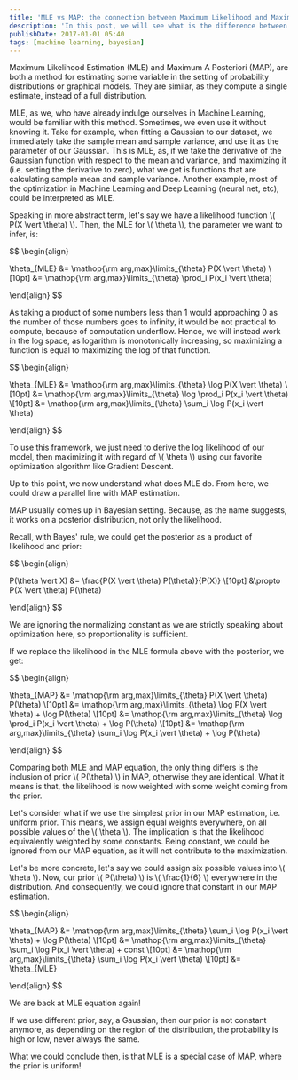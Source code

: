 ```yaml
---
title: 'MLE vs MAP: the connection between Maximum Likelihood and Maximum A Posteriori Estimation'
description: 'In this post, we will see what is the difference between Maximum Likelihood Estimation (MLE) and Maximum A Posteriori (MAP).'
publishDate: 2017-01-01 05:40
tags: [machine learning, bayesian]
---
```


Maximum Likelihood Estimation (MLE) and Maximum A Posteriori (MAP), are both a method for estimating some variable in the setting of probability distributions or graphical models. They are similar, as they compute a single estimate, instead of a full distribution.

MLE, as we, who have already indulge ourselves in Machine Learning, would be familiar with this method. Sometimes, we even use it without knowing it. Take for example, when fitting a Gaussian to our dataset, we immediately take the sample mean and sample variance, and use it as the parameter of our Gaussian. This is MLE, as, if we take the derivative of the Gaussian function with respect to the mean and variance, and maximizing it (i.e. setting the derivative to zero), what we get is functions that are calculating sample mean and sample variance. Another example, most of the optimization in Machine Learning and Deep Learning (neural net, etc), could be interpreted as MLE.

Speaking in more abstract term, let's say we have a likelihood function \\( P(X \vert \theta) \\). Then, the MLE for \\( \theta \\), the parameter we want to infer, is:

$$
\begin{align}

\theta_{MLE} &= \mathop{\rm arg\,max}\limits_{\theta} P(X \vert \theta) \\[10pt]
             &= \mathop{\rm arg\,max}\limits_{\theta} \prod_i P(x_i \vert \theta)

\end{align}
$$

As taking a product of some numbers less than 1 would approaching 0 as the number of those numbers goes to infinity, it would be not practical to compute, because of computation underflow. Hence, we will instead work in the log space, as logarithm is monotonically increasing, so maximizing a function is equal to maximizing the log of that function.

$$
\begin{align}

\theta_{MLE} &= \mathop{\rm arg\,max}\limits_{\theta} \log P(X \vert \theta) \\[10pt]
             &= \mathop{\rm arg\,max}\limits_{\theta} \log \prod_i P(x_i \vert \theta) \\[10pt]
             &= \mathop{\rm arg\,max}\limits_{\theta} \sum_i \log P(x_i \vert \theta)

\end{align}
$$

To use this framework, we just need to derive the log likelihood of our model, then maximizing it with regard of \\( \theta \\) using our favorite optimization algorithm like Gradient Descent.

Up to this point, we now understand what does MLE do. From here, we could draw a parallel line with MAP estimation.

MAP usually comes up in Bayesian setting. Because, as the name suggests, it works on a posterior distribution, not only the likelihood.

Recall, with Bayes' rule, we could get the posterior as a product of likelihood and prior:

$$
\begin{align}

P(\theta \vert X) &= \frac{P(X \vert \theta) P(\theta)}{P(X)} \\[10pt]
                  &\propto P(X \vert \theta) P(\theta)

\end{align}
$$

We are ignoring the normalizing constant as we are strictly speaking about optimization here, so proportionality is sufficient.

If we replace the likelihood in the MLE formula above with the posterior, we get:

$$
\begin{align}

\theta_{MAP} &= \mathop{\rm arg\,max}\limits_{\theta} P(X \vert \theta) P(\theta) \\[10pt]
             &= \mathop{\rm arg\,max}\limits_{\theta} \log P(X \vert \theta) + \log P(\theta) \\[10pt]
             &= \mathop{\rm arg\,max}\limits_{\theta} \log \prod_i P(x_i \vert \theta) + \log P(\theta) \\[10pt]
             &= \mathop{\rm arg\,max}\limits_{\theta} \sum_i \log P(x_i \vert \theta) + \log P(\theta)

\end{align}
$$

Comparing both MLE and MAP equation, the only thing differs is the inclusion of prior \\( P(\theta) \\) in MAP, otherwise they are identical. What it means is that, the likelihood is now weighted with some weight coming from the prior.

Let's consider what if we use the simplest prior in our MAP estimation, i.e. uniform prior. This means, we assign equal weights everywhere, on all possible values of the \\( \theta \\). The implication is that the likelihood equivalently weighted by some constants. Being constant, we could be ignored from our MAP equation, as it will not contribute to the maximization.

Let's be more concrete, let's say we could assign six possible values into \\( \theta \\). Now, our prior \\( P(\theta) \\) is \\( \frac{1}{6} \\) everywhere in the distribution. And consequently, we could ignore that constant in our MAP estimation.

$$
\begin{align}

\theta_{MAP} &= \mathop{\rm arg\,max}\limits_{\theta} \sum_i \log P(x_i \vert \theta) + \log P(\theta) \\[10pt]
             &= \mathop{\rm arg\,max}\limits_{\theta} \sum_i \log P(x_i \vert \theta) + const \\[10pt]
             &= \mathop{\rm arg\,max}\limits_{\theta} \sum_i \log P(x_i \vert \theta) \\[10pt]
             &= \theta_{MLE}

\end{align}
$$

We are back at MLE equation again!

If we use different prior, say, a Gaussian, then our prior is not constant anymore, as depending on the region of the distribution, the probability is high or low, never always the same.

What we could conclude then, is that MLE is a special case of MAP, where the prior is uniform!
